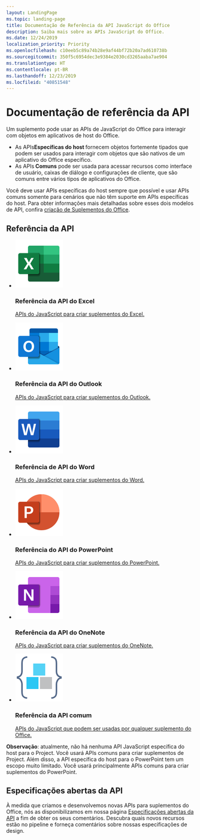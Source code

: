 ```yaml
---
layout: LandingPage
ms.topic: landing-page
title: Documentação de Referência da API JavaScript do Office
description: Saiba mais sobre as APIs JavaScript do Office.
ms.date: 12/24/2019
localization_priority: Priority
ms.openlocfilehash: c10eeb5c89a74b28e9af44bf72b20a7ad610738b
ms.sourcegitcommit: 350f5c6954dec3e9384e2030cd3265aaba7ae904
ms.translationtype: HT
ms.contentlocale: pt-BR
ms.lasthandoff: 12/23/2019
ms.locfileid: "40851548"
---
```

# <a name="api-reference-documentation"></a>Documentação de referência da API

Um suplemento pode usar as APIs de JavaScript do Office para interagir com objetos em aplicativos de host do Office. 

<ul>
    <li>As APIs<b>Específicas do host </b> fornecem objetos fortemente tipados que podem ser usados para interagir com objetos que são nativos de um aplicativo do Office específico.</li>
    <li>As APIs<b> Comuns</b> pode ser usada para acessar recursos como interface de usuário, caixas de diálogo e configurações de cliente, que são comuns entre vários tipos de aplicativos do Office.</li>
</ul>

Você deve usar APIs específicas do host sempre que possível e usar APIs comuns somente para cenários que não têm suporte em APIs específicas do host. Para obter informações mais detalhadas sobre esses dois modelos de API, confira <a href="../overview/office-add-ins-fundamentals.md#api-models">criação de Suplementos do Office</a>.

<h2>Referência da API</h2>

<ul class="panelContent cardsF cols cols3">
    <li>
        <div class="cardSize">
            <div class="cardPadding">
                <div class="card">
                    <div class="cardImageOuter">
                        <div class="cardImage">
                            <a href="/javascript/api/excel"><img src="../images/index/logo-excel.svg" alt="Excel API reference docs" /></a>
                        </div>
                    </div>
                    <div class="cardText">
                        <h3>Referência da API do Excel</h3>
                        <p><a href="/javascript/api/excel"> APIs do JavaScript para criar suplementos do Excel.</a></p>
                    </div>
                </div>
            </div>
        </div>
    </li>
    <li>
        <div class="cardSize">
            <div class="cardPadding">
                <div class="card">
                    <div class="cardImageOuter">
                        <div class="cardImage">
                            <a href="/javascript/api/outlook"><img src="../images/index/logo-outlook.svg" alt="Outlook API reference docs" /></a>
                        </div>
                    </div>
                    <div class="cardText">
                        <h3>Referência da API do Outlook</h3>
                        <p><a href="/javascript/api/outlook"> APIs do JavaScript para criar suplementos do Outlook.</a></p>
                    </div>
                </div>
            </div>
        </div>
    </li>
    <li>
        <div class="cardSize">
            <div class="cardPadding">
                <div class="card">
                    <div class="cardImageOuter">
                        <div class="cardImage">
                            <a href="/javascript/api/word"><img src="../images/index/logo-word.svg" alt="Word API reference docs" /></a>
                        </div>
                    </div>
                    <div class="cardText">
                        <h3>Referência de API do Word</h3>
                        <p><a href="/javascript/api/word"> APIs do JavaScript para criar suplementos do Word.</a></p>
                    </div>
                </div>
            </div>
        </div>
    </li>
    <li>
        <div class="cardSize">
            <div class="cardPadding">
                <div class="card">
                    <div class="cardImageOuter">
                        <div class="cardImage">
                            <a href="/javascript/api/powerpoint"><img src="../images/index/logo-powerpoint.svg" alt="PowerPoint API reference docs" /></a>
                        </div>
                    </div>
                    <div class="cardText">
                        <h3>Referência do API do PowerPoint</h3>
                        <p><a href="/javascript/api/powerpoint"> APIs do JavaScript para criar suplementos do PowerPoint.</a></p>
                    </div>
                </div>
            </div>
        </div>
    </li>
    <li>
        <div class="cardSize">
            <div class="cardPadding">
                <div class="card">
                    <div class="cardImageOuter">
                        <div class="cardImage">
                            <a href="/javascript/api/onenote"><img src="../images/index/logo-onenote.svg" alt="OneNote API reference docs" /></a>
                        </div>
                    </div>
                    <div class="cardText">
                        <h3>Referência da API do OneNote</h3>
                        <p><a href="/javascript/api/onenote"> APIs do JavaScript para criar suplementos do OneNote.</a></p>
                    </div>
                </div>
            </div>
        </div>
    </li>
    <li>
        <div class="cardSize">
            <div class="cardPadding">
                <div class="card">
                    <div class="cardImageOuter">
                        <div class="cardImage">
                            <a href="/javascript/api/office"><img src="../images/index-landing-page/i_code-blocks.svg" alt="reference docs" /></a>
                        </div>
                    </div>
                    <div class="cardText">
                        <h3>Referência da API comum</h3>
                        <p><a href="/javascript/api/office">APIs do JavaScript que podem ser usadas por qualquer suplemento do Office.</a></p>
                    </div>
                </div>
            </div>
        </div>
    </li>
</ul>

<b>Observação</b>: atualmente, não há nenhuma API JavaScript específica do host para o Project. Você usará APIs comuns para criar suplementos de Project. Além disso, a API específica do host para o PowerPoint tem um escopo muito limitado. Você usará principalmente APIs comuns para criar suplementos do PowerPoint.

<h2>Especificações abertas da API</h2>

À medida que criamos e desenvolvemos novas APIs para suplementos do Office, nós as disponibilizamos em nossa página [Especificações abertas da API](openspec/openspec.md) a fim de obter os seus comentários. Descubra quais novos recursos estão no pipeline e forneça comentários sobre nossas especificações de design.